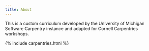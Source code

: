 ```yaml
---
title: About
---
```


This is a custom curriculum developed by the University of Michigan Software Carpentry instance and adapted for Cornell Carpentries workshops.

{% include carpentries.html %}
